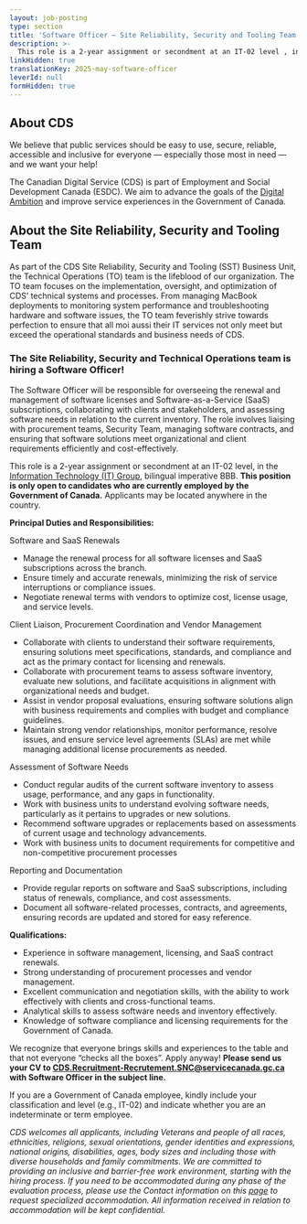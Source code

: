 ```yaml
---
layout: job-posting
type: section
title: 'Software Officer — Site Reliability, Security and Tooling Team'
description: >-
  This role is a 2-year assignment or secondment at an IT-02 level , in the  Information Technology (IT) Group, bilingual imperative BBB. This fully remote position is open to applicants located anywhere in the country.
linkHidden: true
translationKey: 2025-may-software-officer
leverId: null
formHidden: true
---
```


## About CDS 
We believe that public services should be easy to use, secure, reliable, accessible and inclusive for everyone — especially those most in need — and we want your help!

The Canadian Digital Service (CDS) is part of Employment and Social Development Canada (ESDC). We aim to advance the goals of the [Digital Ambition](https://www.canada.ca/en/government/system/digital-government/government-canada-digital-operations-strategic-plans/canada-digital-ambition.html) and improve service experiences in the Government of Canada.

## About the Site Reliability, Security and Tooling Team
As part of the CDS Site Reliability, Security and Tooling (SST) Business Unit, the Technical Operations (TO) team is the lifeblood of our organization. The TO team focuses on the implementation, oversight, and optimization of CDS’ technical systems and processes. From managing MacBook deployments to monitoring system performance and troubleshooting hardware and software issues, the TO team feverishly strive towards perfection to ensure that all moi aussi their IT services not only meet but exceed the operational standards and business needs of CDS. 

### **The Site Reliability, Security and Technical Operations team is hiring a Software Officer!**
The Software Officer will be responsible for overseeing the renewal and management of software licenses and Software-as-a-Service (SaaS) subscriptions, collaborating with clients and stakeholders, and assessing software needs in relation to the current inventory. The role involves liaising with procurement teams, Security Team, managing software contracts, and ensuring that software solutions meet organizational and client requirements efficiently and cost-effectively.

This role is a 2-year assignment or secondment at an IT-02 level, in the [Information Technology (IT) Group](https://www.tbs-sct.canada.ca/agreements-conventions/view-visualiser-eng.aspx?id=31), bilingual imperative BBB. **This position is only open to candidates who are currently employed by the Government of Canada.** Applicants may be located anywhere in the country.

**Principal Duties and Responsibilities:**

Software and SaaS Renewals
- Manage the renewal process for all software licenses and SaaS subscriptions across the branch.
- Ensure timely and accurate renewals, minimizing the risk of service interruptions or compliance issues.
- Negotiate renewal terms with vendors to optimize cost, license usage, and service levels.

Client Liaison, Procurement Coordination and Vendor Management
- Collaborate with clients to understand their software requirements, ensuring solutions meet specifications, standards, and compliance and act as the primary contact for licensing and renewals.
- Collaborate with procurement teams to assess software inventory, evaluate new solutions, and facilitate acquisitions in alignment with organizational needs and budget.
- Assist in vendor proposal evaluations, ensuring software solutions align with business requirements and complies with budget and compliance guidelines.
- Maintain strong vendor relationships, monitor performance, resolve issues, and ensure service level agreements (SLAs) are met while managing additional license procurements as needed.

Assessment of Software Needs
- Conduct regular audits of the current software inventory to assess usage, performance, and any gaps in functionality.
- Work with business units to understand evolving software needs, particularly as it pertains to upgrades or new solutions.
- Recommend software upgrades or replacements based on assessments of current usage and technology advancements.
- Work with business units to document requirements for competitive and non-competitive procurement processes

Reporting and Documentation
- Provide regular reports on software and SaaS subscriptions, including status of renewals, compliance, and cost assessments.
- Document all software-related processes, contracts, and agreements, ensuring records are updated and stored for easy reference.

**Qualifications:**
- Experience in software management, licensing, and SaaS contract renewals.
- Strong understanding of procurement processes and vendor management.
- Excellent communication and negotiation skills, with the ability to work effectively with clients and cross-functional teams.
- Analytical skills to assess software needs and inventory effectively.
- Knowledge of software compliance and licensing requirements for the Government of Canada.

We recognize that everyone brings skills and experiences to the table and that not everyone “checks all the boxes”. Apply anyway! **Please send us your CV to CDS.Recruitment-Recrutement.SNC@servicecanada.gc.ca with Software Officer in the subject line.**

If you are a Government of Canada employee, kindly include your classification and level (e.g., IT-02) and indicate whether you are an indeterminate or term employee.

*CDS welcomes all applicants, including Veterans and people of all races, ethnicities, religions, sexual orientations, gender identities and expressions, national origins, disabilities, ages, body sizes and including those with diverse households and family commitments. We are committed to providing an inclusive and barrier-free work environment, starting with the hiring process. If you need to be accommodated during any phase of the evaluation process, please use the Contact information on this [page](https://www.canada.ca/en/public-service-commission/services/assessment-accommodation-page.html) to request specialized accommodation. All information received in relation to accommodation will be kept confidential.*

